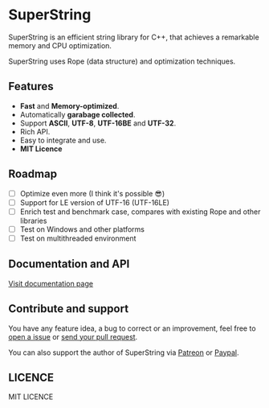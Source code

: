 # SuperString
SuperString is an efficient string library for C++, that achieves a remarkable memory and CPU optimization.

SuperString uses Rope (data structure) and optimization techniques.

## Features
- **Fast** and **Memory-optimized**.
- Automatically **garabage collected**.
- Support **ASCII**, **UTF-8**, **UTF-16BE** and **UTF-32**.
- Rich API.
- Easy to integrate and use.
- **MIT Licence**

## Roadmap
- [ ] Optimize even more (I think it's possible :sunglasses:)
- [ ] Support for LE version of UTF-16 (UTF-16LE)
- [ ] Enrich test and benchmark case, compares with existing Rope and other libraries 
- [ ] Test on Windows and other platforms
- [ ] Test on multithreaded environment

## Documentation and API
[Visit documentation page](https://www.boutglay.com/SuperString)

## Contribute and support
You have any feature idea, a bug to correct or an improvement, feel free to [open a issue]( https://github.com/btwael/SuperString/issues) or [send your pull request](https://github.com/btwael/SuperString/pulls).

You can also support the author of SuperString via [Patreon](https://www.patreon.com/btwael) or [Paypal](https://www.paypal.me/btwael).

## LICENCE
MIT LICENCE
